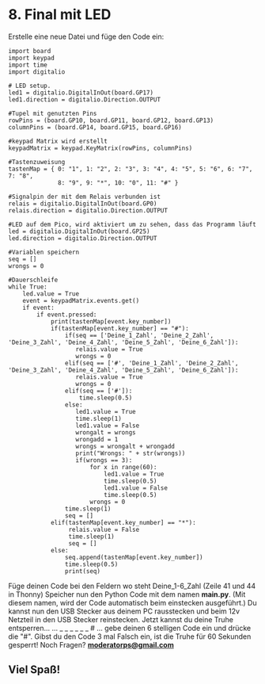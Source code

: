 # 8. Final mit LED
Erstelle eine neue Datei und füge den Code ein:
```
import board
import keypad
import time
import digitalio
 
# LED setup.
led1 = digitalio.DigitalInOut(board.GP17)
led1.direction = digitalio.Direction.OUTPUT

#Tupel mit genutzten Pins
rowPins = (board.GP10, board.GP11, board.GP12, board.GP13)
columnPins = (board.GP14, board.GP15, board.GP16)

#keypad Matrix wird erstellt
keypadMatrix = keypad.KeyMatrix(rowPins, columnPins)

#Tastenzuweisung
tastenMap = { 0: "1", 1: "2", 2: "3", 3: "4", 4: "5", 5: "6", 6: "7", 7: "8",
              8: "9", 9: "*", 10: "0", 11: "#" }

#Signalpin der mit dem Relais verbunden ist
relais = digitalio.DigitalInOut(board.GP0)
relais.direction = digitalio.Direction.OUTPUT

#LED auf dem Pico, wird aktiviert um zu sehen, dass das Programm läuft
led = digitalio.DigitalInOut(board.GP25)
led.direction = digitalio.Direction.OUTPUT

#Variablen speichern
seq = []
wrongs = 0

#Dauerschleife
while True:
    led.value = True
    event = keypadMatrix.events.get()
    if event:
        if event.pressed:
            print(tastenMap[event.key_number])
            if(tastenMap[event.key_number] == "#"):
                if(seq == ['Deine_1_Zahl', 'Deine_2_Zahl', 'Deine_3_Zahl', 'Deine_4_Zahl', 'Deine_5_Zahl', 'Deine_6_Zahl']):
                   relais.value = True
                   wrongs = 0
                elif(seq == ['#', 'Deine_1_Zahl', 'Deine_2_Zahl', 'Deine_3_Zahl', 'Deine_4_Zahl', 'Deine_5_Zahl', 'Deine_6_Zahl']):
                   relais.value = True
                   wrongs = 0
                elif(seq == ['#']):
                    time.sleep(0.5)
                else:
                   led1.value = True
                   time.sleep(1)
                   led1.value = False
                   wrongalt = wrongs
                   wrongadd = 1
                   wrongs = wrongalt + wrongadd
                   print("Wrongs: " + str(wrongs))
                   if(wrongs == 3):
                       for x in range(60):
                           led1.value = True
                           time.sleep(0.5)
                           led1.value = False
                           time.sleep(0.5)
                       wrongs = 0
                time.sleep(1)
                seq = []
            elif(tastenMap[event.key_number] == "*"):
                 relais.value = False
                 time.sleep(1)
                 seq = []
            else:
                seq.append(tastenMap[event.key_number])
                time.sleep(0.5)
                print(seq)
```
Füge deinen Code bei den Feldern wo steht Deine_1-6_Zahl (Zeile 41 und 44 in Thonny)
Speicher nun den Python Code mit dem namen **main.py**. (Mit diesem namen, wird der Code automatisch beim einstecken ausgeführt.)
Du kannst nun den USB Stecker aus deinem PC rausstecken und beim 12v Netzteil in den USB Stecker reinstecken.
Jetzt kannst du deine Truhe entsperren...
... _ _ _ _ _ _ #
... gebe deinen 6 stelligen Code ein und drücke die "#".
Gibst du den Code 3 mal Falsch ein, ist die Truhe für 60 Sekunden gesperrt!
Noch Fragen? **moderatorps@gmail.com**
## Viel Spaß!
